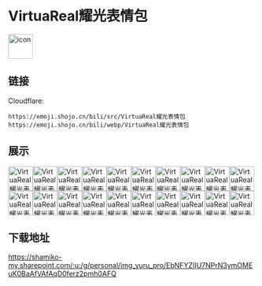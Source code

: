 # VirtuaReal耀光表情包
<img src="https://emoji.shojo.cn/bili/src/VirtuaReal耀光表情包/icon.png" width="50" height="50" alt="icon">

## 链接
Cloudflare:
```
https://emoji.shojo.cn/bili/src/VirtuaReal耀光表情包
https://emoji.shojo.cn/bili/webp/VirtuaReal耀光表情包
```
## 展示
<img src="https://emoji.shojo.cn/bili/src/VirtuaReal耀光表情包/VirtuaReal耀光表情包-别急 2.png" width="50" height="50" alt="VirtuaReal耀光表情包-别急 2"><img src="https://emoji.shojo.cn/bili/src/VirtuaReal耀光表情包/VirtuaReal耀光表情包-急.png" width="50" height="50" alt="VirtuaReal耀光表情包-急"><img src="https://emoji.shojo.cn/bili/src/VirtuaReal耀光表情包/VirtuaReal耀光表情包-寄.png" width="50" height="50" alt="VirtuaReal耀光表情包-寄"><img src="https://emoji.shojo.cn/bili/src/VirtuaReal耀光表情包/VirtuaReal耀光表情包-pien.png" width="50" height="50" alt="VirtuaReal耀光表情包-pien"><img src="https://emoji.shojo.cn/bili/src/VirtuaReal耀光表情包/VirtuaReal耀光表情包-晚安.png" width="50" height="50" alt="VirtuaReal耀光表情包-晚安"><img src="https://emoji.shojo.cn/bili/src/VirtuaReal耀光表情包/VirtuaReal耀光表情包-震惊.png" width="50" height="50" alt="VirtuaReal耀光表情包-震惊"><img src="https://emoji.shojo.cn/bili/src/VirtuaReal耀光表情包/VirtuaReal耀光表情包-好崩溃.png" width="50" height="50" alt="VirtuaReal耀光表情包-好崩溃"><img src="https://emoji.shojo.cn/bili/src/VirtuaReal耀光表情包/VirtuaReal耀光表情包-泪目.png" width="50" height="50" alt="VirtuaReal耀光表情包-泪目"><img src="https://emoji.shojo.cn/bili/src/VirtuaReal耀光表情包/VirtuaReal耀光表情包-社恐发作.png" width="50" height="50" alt="VirtuaReal耀光表情包-社恐发作"><img src="https://emoji.shojo.cn/bili/src/VirtuaReal耀光表情包/VirtuaReal耀光表情包-别急.png" width="50" height="50" alt="VirtuaReal耀光表情包-别急"><img src="https://emoji.shojo.cn/bili/src/VirtuaReal耀光表情包/VirtuaReal耀光表情包-好耶.png" width="50" height="50" alt="VirtuaReal耀光表情包-好耶"><img src="https://emoji.shojo.cn/bili/src/VirtuaReal耀光表情包/VirtuaReal耀光表情包-求求你了.png" width="50" height="50" alt="VirtuaReal耀光表情包-求求你了"><img src="https://emoji.shojo.cn/bili/src/VirtuaReal耀光表情包/VirtuaReal耀光表情包-坏笑.png" width="50" height="50" alt="VirtuaReal耀光表情包-坏笑"><img src="https://emoji.shojo.cn/bili/src/VirtuaReal耀光表情包/VirtuaReal耀光表情包-可怜.png" width="50" height="50" alt="VirtuaReal耀光表情包-可怜"><img src="https://emoji.shojo.cn/bili/src/VirtuaReal耀光表情包/VirtuaReal耀光表情包-笑里藏刀.png" width="50" height="50" alt="VirtuaReal耀光表情包-笑里藏刀"><img src="https://emoji.shojo.cn/bili/src/VirtuaReal耀光表情包/VirtuaReal耀光表情包-抱住.png" width="50" height="50" alt="VirtuaReal耀光表情包-抱住"><img src="https://emoji.shojo.cn/bili/src/VirtuaReal耀光表情包/VirtuaReal耀光表情包-给你一拳.png" width="50" height="50" alt="VirtuaReal耀光表情包-给你一拳"><img src="https://emoji.shojo.cn/bili/src/VirtuaReal耀光表情包/VirtuaReal耀光表情包-帅.png" width="50" height="50" alt="VirtuaReal耀光表情包-帅"><img src="https://emoji.shojo.cn/bili/src/VirtuaReal耀光表情包/VirtuaReal耀光表情包-打卡.png" width="50" height="50" alt="VirtuaReal耀光表情包-打卡"><img src="https://emoji.shojo.cn/bili/src/VirtuaReal耀光表情包/VirtuaReal耀光表情包-背锅.png" width="50" height="50" alt="VirtuaReal耀光表情包-背锅">

## 下载地址

https://shamiko-my.sharepoint.com/:u:/g/personal/img_yuru_pro/EbNFYZIIU7NPrN3ymOMEuK0BaAfVAfAqD0ferz2pmh0AFQ